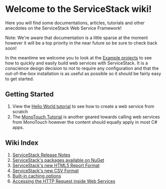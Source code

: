 # Welcome to the ServiceStack wiki!

Here you will find some documentations, articles, tutorials and other anecdotes on the ServiceStack Web Service Framework!

Note: We're aware that documentation is a little sparse at the moment however it will be a top priority in the near future so be sure to check back soon!

In the meantime we welcome you to look at the [Example projects](/examples/servicestack-examples) to see how to quickly and easily build web services with ServiceStack. It is a conscience design decision to not to require any configuration and that the out-of-the-box installation is as useful as possible so it should be fairly easy to get started.

## Getting Started
1. View the [Hello World tutorial](http://mono.servicestack.net/ServiceStack.Hello/) to see how to create a web service from scratch
2. The [MonoTouch Tutorial](https://servicestack.net/monotouch/remote-info/) is another geared towards calling web services from MonoTouch however the content should equally apply in most C# apps.

## Wiki Index
1. [ServiceStack Release Notes](/servicestack/release-notes)
2. [ServiceStack's packages available on NuGet](/servicestack/nuget)
3. [ServiceStack's new HTML5 Report Format](/servicestack/json-report-format)
4. [ServiceStack's new CSV Format](/servicestack/csv-format)
5. [Built-in caching options](/servicestack/caching-options)
6. [Accessing the HTTP Request inside Web Services](/servicestack/accessing-ihttprequest)
